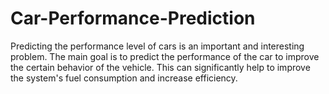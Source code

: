 # Car-Performance-Prediction
Predicting the performance level of cars is an important and interesting problem. The main goal is to predict the performance of the car to improve the certain behavior of the vehicle. This can significantly help to improve the system's fuel consumption and increase efficiency. 
